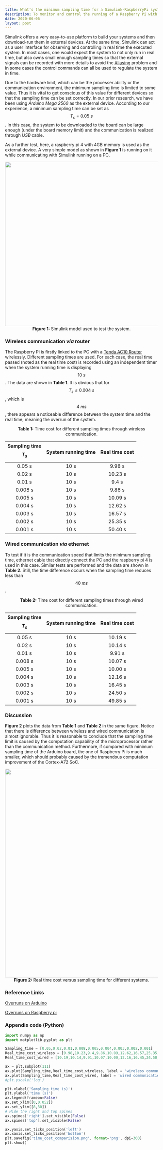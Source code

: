 ```yaml
---
title: What's the minimum sampling time for a Simulink-RaspberryPi system?
description: To monitor and control the running of a Raspberry Pi with MATLAB Simulink module, it is important to set the right sampling time. How should the value be chosen?
date: 2020-06-06
layout: post
---
```


Simulink offers a very easy-to-use platform to build your systems and then download-run them in external devices. At the same time, Simulink can act as a user interface for observing and controlling in real time the executed system. In most cases, one would expect the system to not only run in real time, but also owns small enough sampling times so that the external signals can be recorded with more details to avoid the [Aliasing](https://en.wikipedia.org/wiki/Aliasing) problem and in some cases the control commands can all be used to regulate the system in time.

Due to the hardware limit, which can be the processer ability or the communication environment, the minimum sampling time is limited to some value. Thus it is vital to get conscious of this value for different devices so that the sampling time can be set correctly. In our prior research, we have been using  *Arduino Mega 2560* as the external device. According to our experience, a minimum sampling time can be set as $$T_s = 0.05\ s$$. In this case, the system to be downloaded to the board can be large enough (under the board memory limit) and the communication is realized through *USB* cable.

As a further test, here, a raspberry pi 4 with 4GB memory is used as the external device. A very simple model as shown in **Figure 1** is running on it while communicating with Simulink running on a PC.

<img src="https://dskqfq.db.files.1drv.com/y4m45zUcTAFmjnpOVdmq25RxY1IZaYgn6l6d_mvZDkKvnHptnmq8p-TVjW46QhQ1Fbr4C0aOpFmRHGPp8cHOEthsA92rRHKXj54ZOpx3gZx9LBNqOX_L3_2-OPXJcoEcd5SOZwfAyKhEwBPwx9djnhSN1PtG5shqy7p2fBYS1Upjwjf18d4-w_7i_64gf_HSQFOaG2QfGMew7ZV2wuF7zVzSA?width=1024&height=540&cropmode=none" width="1024" height="540" />

<center><b>Figure 1:</b> Simulink model used to test the system.</center>

### Wireless communication *via* router

The Raspberry Pi is firstly linked to the PC with a [Tenda AC10 Router](https://www.tendacn.com/en/product/ac10.html) wirelessly. Different sampling times are used. For each case, the real time passed (noted as the real time cost) is recorded using an independent timer when the system running time is displaying $$10\ s$$. The data are shown in **Table 1**. It is obvious that for $$T_s\leq 0.004\ s$$, which is $$4\ ms$$, there appears a noticeable difference between the system time and the real time, meaning the overrun of the system.

<center><b>Table 1:</b> Time cost for different sampling times through wireless communication.</center>

| Sampling time $$T_s$$ | System running time | Real time cost |
| :-------------------: | :-----------------: | :------------: |
|        0.05 s         |        10 s         |     9.98 s     |
|        0.02 s         |        10 s         |    10.23 s     |
|        0.01 s         |        10 s         |     9.4 s      |
|        0.008 s        |        10 s         |     9.86 s     |
|        0.005 s        |        10 s         |    10.09 s     |
|        0.004 s        |        10 s         |    12.62 s     |
|        0.003 s        |        10 s         |    16.57 s     |
|        0.002 s        |        10 s         |    25.35 s     |
|        0.001 s        |        10 s         |    50.40 s     |

### Wired communication *via* ethernet

To test if it is the communication speed that limits the minimum sampling time, ethernet cable that directly connect the PC and the raspberry pi 4 is used in this case. Similar tests are performed and the data are shown in **Table 2**. Still, the time difference occurs when the sampling time reduces less than $$40\ ms$$. 

<center><b>Table 2:</b> Time cost for different sampling times through wired communication.</center>

| Sampling time $$T_s$$ | System running time | Real time cost |
| :-------------------: | :-----------------: | :------------: |
|        0.05 s         |        10 s         |    10.19 s     |
|        0.02 s         |        10 s         |    10.14 s     |
|        0.01 s         |        10 s         |     9.91 s     |
|        0.008 s        |        10 s         |    10.07 s     |
|        0.005 s        |        10 s         |    10.00 s     |
|        0.004 s        |        10 s         |    12.16 s     |
|        0.003 s        |        10 s         |    16.45 s     |
|        0.002 s        |        10 s         |    24.50 s     |
|        0.001 s        |        10 s         |    49.85 s     |

### Discussion

**Figure 2** plots the data from **Table 1** and **Table 2** in the same figure. Notice that there is difference between wireless and wired communication is almost ignorable. Thus it is reasonable to conclude that the sampling time limit is caused by the computation capability of the microprocessor rather than the communication method. Furthermore, if compared with minimum sampling time of the Arduino board, the one of Raspberry Pi is much smaller, which should probably caused by the tremendous computation improvement of the Cortex-A72 SoC.

<img src="https://dskpfq.db.files.1drv.com/y4moN8DfN4xCoFpcQ4RAazteKR03-GUqKo7MvTg0RcpJkKwDIfFHko2K39DLw-EalbLP1cMVQos9fXhXFbnpVLcZ50WIA3y1oNe6IRCEFvbKDLU9w7yPwA9JG_hIO5s5P7gmDWACNpBr7eXsVNsS2mZ3MS1BKn9uLgZ8kaBzysmrPNU0FSxVNlIjwR-gAVOQ9mvmQ3254675-xid_GyFYuHww?width=1024&height=685&cropmode=none" width="1024" height="685" />

<center><b>Figure 2:</b> Real time cost versus sampling time for different systems.</center>

### Reference Links

[Overruns on Arduino](https://se.mathworks.com/help/supportpkg/arduino/ug/detect-and-fix-task-overruns-on-arduino-hardware.html)

[Overruns on Raspberry pi](https://se.mathworks.com/help/supportpkg/raspberrypi/ug/detect-and-fix-overruns-on-raspberry_pi-hardware.html)



### Appendix code (Python)

```python
import numpy as np
import matplotlib.pyplot as plt

Sampling_time = [0.05,0.02,0.01,0.008,0.005,0.004,0.003,0.002,0.001]
Real_time_cost_wireless = [9.98,10.23,9.4,9.86,10.09,12.62,16.57,25.35,50.40]
Real_time_cost_wired = [10.19,10.14,9.91,10.07,10.00,12.16,16.45,24.50,49.85]

ax = plt.subplot(111)
ax.plot(Sampling_time,Real_time_cost_wireless, label = 'wireless communication')
ax.plot(Sampling_time,Real_time_cost_wired, label = 'wired communication')
#plt.yscale('log')

plt.xlabel('Sampling time (s)')
plt.ylabel('time (s)')
ax.legend(frameon=False)
ax.set_xlim([0,0.052])
ax.set_ylim([8,30])
# Hide the right and top spines
ax.spines['right'].set_visible(False)
ax.spines['top'].set_visible(False)

ax.yaxis.set_ticks_position('left')
ax.xaxis.set_ticks_position('bottom')
plt.savefig('time_cost_comparision.png', format='png', dpi=300)
plt.show()
```

